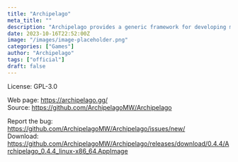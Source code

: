 ```yaml
---
title: "Archipelago"
meta_title: ""
description: "Archipelago provides a generic framework for developing multiworld capability for game randomizers"
date: 2023-10-16T22:52:00Z
image: "/images/image-placeholder.png"
categories: ["Games"]
author: "Archipelago"
tags: ["official"]
draft: false
---
```


License: GPL-3.0

Web page: https://archipelago.gg/  
Source: https://github.com/ArchipelagoMW/Archipelago

Report the bug: https://github.com/ArchipelagoMW/Archipelago/issues/new/  
Download: https://github.com/ArchipelagoMW/Archipelago/releases/download/0.4.4/Archipelago_0.4.4_linux-x86_64.AppImage

